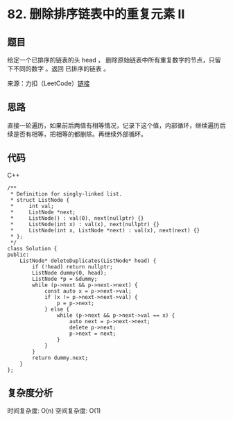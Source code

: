 # 82. 删除排序链表中的重复元素 II

## 题目
给定一个已排序的链表的头 head ， 删除原始链表中所有重复数字的节点，只留下不同的数字 。返回 已排序的链表 。

来源：力扣（LeetCode）[链接](https://leetcode.cn/problems/find-peak-element)

## 思路
直接一轮遍历，如果前后两值有相等情况，记录下这个值，内部循环，继续遍历后续是否有相等，把相等的都删除。再继续外部循环。

## 代码
C++
```
/**
 * Definition for singly-linked list.
 * struct ListNode {
 *     int val;
 *     ListNode *next;
 *     ListNode() : val(0), next(nullptr) {}
 *     ListNode(int x) : val(x), next(nullptr) {}
 *     ListNode(int x, ListNode *next) : val(x), next(next) {}
 * };
 */
class Solution {
public:
    ListNode* deleteDuplicates(ListNode* head) {
        if (!head) return nullptr;
        ListNode dummy(0, head);
        ListNode *p = &dummy;
        while (p->next && p->next->next) {
            const auto x = p->next->val;
            if (x != p->next->next->val) {
                p = p->next;
            } else {
                while (p->next && p->next->val == x) {
                    auto next = p->next->next;
                    delete p->next;
                    p->next = next;
                }
            }
        }
        return dummy.next;
    }
};
```

## 复杂度分析
时间复杂度: O(n)
空间复杂度: O(1)